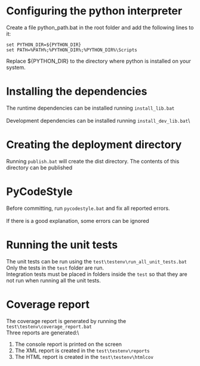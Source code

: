 # Configuring the python interpreter

Create a file python_path.bat in the root folder and add the following lines to it:

```
set PYTHON_DIR=${PYTHON_DIR}
set PATH=%PATH%;%PYTHON_DIR%;%PYTHON_DIR%\Scripts
```
Replace ${PYTHON_DIR} to the directory where python is installed on your system.


# Installing the dependencies

The runtime dependencies can be installed running `install_lib.bat`\
\
Development dependencies can be installed running `install_dev_lib.bat`\

# Creating the deployment directory

Running `publish.bat` will create the dist directory. The contents of this directory can be published

# PyCodeStyle

Before committing, run `pycodestyle.bat` and fix all reported errors.\
\
If there is a good explanation, some errors can be ignored

# Running the unit tests

The unit tests can be run using the `test\testenv\run_all_unit_tests.bat`\
Only the tests in the `test` folder are run.\
Integration tests must be placed in folders inside the `test` so that they are not run when running all the unit tests.

# Coverage report

The coverage report is generated by running the `test\testenv\coverage_report.bat`\
Three reports are generated:\
1. The console report is printed on the screen
2. The XML report is created in the `test\testenv\reports`
3. The HTML report is created in the `test\testenv\htmlcov`